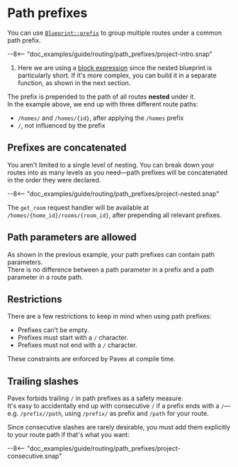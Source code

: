 # Path prefixes

You can use [`Blueprint::prefix`][Blueprint::prefix] to group multiple routes under a common path prefix.

--8<-- "doc_examples/guide/routing/path_prefixes/project-intro.snap"

1. Here we are using a [block expression](https://doc.rust-lang.org/stable/reference/expressions/block-expr.html)
   since the nested blueprint is particularly short.
   If it's more complex, you can build it in a separate function, as shown in the next section.

The prefix is prepended to the path of all routes **nested** under it.\
In the example above, we end up with three different route paths:

- `/homes/` and `/homes/{id}`, after applying the `/homes` prefix
- `/`, not influenced by the prefix

## Prefixes are concatenated

You aren't limited to a single level of nesting. You can break down your routes into as many levels as you need—path prefixes
will be concatenated in the order they were declared.

--8<-- "doc_examples/guide/routing/path_prefixes/project-nested.snap"

The `get_room` request handler will be available at `/homes/{home_id}/rooms/{room_id}`, after prepending all relevant prefixes.

## Path parameters are allowed

As shown in the previous example, your path prefixes can contain path parameters.\
There is no difference between a path parameter in a prefix and a path parameter in a route path.

## Restrictions

There are a few restrictions to keep in mind when using path prefixes:

- Prefixes can't be empty.
- Prefixes must start with a `/` character.
- Prefixes must not end with a `/` character.

These constraints are enforced by Pavex at compile time.

## Trailing slashes

Pavex forbids trailing `/` in path prefixes as a safety measure.\
It's easy to accidentally end up with consecutive `/` if a prefix ends with a `/`—e.g.
`/prefix//path`, using `/prefix/` as prefix and `/path` for your route.

Since consecutive slashes are rarely desirable, you must add them explicitly to
your route path if that's what you want:

--8<-- "doc_examples/guide/routing/path_prefixes/project-consecutive.snap"

[Blueprint::prefix]: ../../api_reference/pavex/blueprint/struct.Blueprint.html#method.prefix
